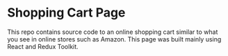 # Shopping Cart Page
This repo contains source code to an online shopping
cart similar to what you see in online stores such
as Amazon. This page was built mainly using React and
Redux Toolkit.
